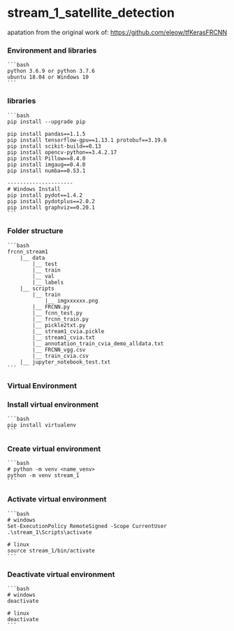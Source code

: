 # stream_1_satellite_detection

apatation from the original work of: https://github.com/eleow/tfKerasFRCNN


### Environment and libraries

    ```bash
    python 3.6.9 or python 3.7.6
    ubuntu 18.04 or Windows 10
    ```
    
### libraries
    
    ```bash
    pip install --upgrade pip
    
    pip install pandas==1.1.5
    pip install tensorflow-gpu==1.13.1 protobuf==3.19.6
    pip install scikit-build==0.13
    pip install opencv-python==3.4.2.17
    pip install Pillow==8.4.0
    pip install imgaug==0.4.0
    pip install numba==0.53.1
    
    ---------------------
    # Windows Install 
    pip install pydot==1.4.2
    pip install pydotplus==2.0.2
    pip install graphviz==0.20.1
    ```
    
### Folder structure
    
    ```bash
    frcnn_stream1
    	|__ data
    	    |__ test
    		|__ train
    		|__ val
    		|__ labels
    	|__ scripts
    		|__ train
    			|__ imgxxxxxx.png
    		|__ FRCNN.py
    		|__ fcnn_test.py
    		|__ frcnn_train.py
    		|__ pickle2txt.py
    		|__ stream1_cvia.pickle
    		|__ stream1_cvia.txt
    		|__ annotation_train_cvia_demo_alldata.txt
    		|__ FRCNN_vgg.csv
    		|__ train_cvia.csv
    	|__ jupyter_notebook_test.txt
    ```
    
### Virtual Environment
    
### Install virtual environment
    
    ```bash
    pip install virtualenv
    ```
    
### Create virtual environment
    
    ```bash
    # python -m venv <name_venv>
    python -m venv stream_1
    ```
    
### Activate virtual environment
    
    ```bash
    # windows
    Set-ExecutionPolicy RemoteSigned -Scope CurrentUser
    .\stream_1\Scripts\activate
    
    # linux
    source stream_1/bin/activate
    ```
    
### Deactivate virtual environment
    
    ```bash
    # windows
    deactivate
    
    # linux
    deactivate
    ```
